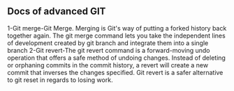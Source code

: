 ## Docs of advanced GIT
1-Git merge-Git Merge. Merging is Git's way of putting a forked history back together again. The git merge command lets you take the independent lines of development created by git branch and integrate them into a single branch
2-Git revert-The git revert command is a forward-moving undo operation that offers a safe method of undoing changes. Instead of deleting or orphaning commits in the commit history, a revert will create a new commit that inverses the changes specified. Git revert is a safer alternative to git reset in regards to losing work.
